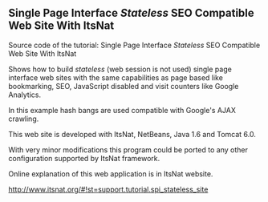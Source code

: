 Single Page Interface *Stateless* SEO Compatible Web Site With ItsNat
--------------------------------------------

Source code of the tutorial: Single Page Interface *Stateless* SEO Compatible Web Site With ItsNat

Shows how to build *stateless* (web session is not used) single page interface web sites with the same capabilities as page based
like bookmarking, SEO, JavaScript disabled and visit counters like Google Analytics.

In this example hash bangs are used compatible with Google's AJAX crawling.

This web site is developed with ItsNat, NetBeans, Java 1.6 and Tomcat 6.0.

With very minor modifications this program could be ported to any other configuration
supported by ItsNat framework.

Online explanation of this web application is in ItsNat website.

http://www.itsnat.org/#!st=support.tutorial.spi_stateless_site

